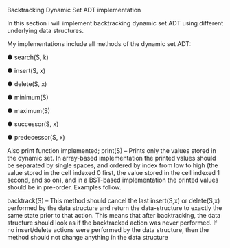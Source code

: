 Backtracking Dynamic Set ADT implementation

In this section i will implement backtracking dynamic set ADT using different underlying
data structures.

My implementations  include all methods of the dynamic set ADT:

● search(S, k)

● insert(S, x)

● delete(S, x)

● minimum(S)

● maximum(S)

● successor(S, x)

● predecessor(S, x)

Also print function implemented;
print(S) – Prints only the values stored in the dynamic set. In array-based implementation the
printed values should be separated by single spaces, and ordered by index from low to high
(the value stored in the cell indexed 0 first, the value stored in the cell indexed 1 second, and
so on), and in a BST-based implementation the printed values should be in pre-order.
Examples follow. 



backtrack(S) – This method should cancel the last insert(S,x) or delete(S,x) performed by the
data structure and return the data-structure to exactly the same state prior to that action.
This means that after backtracking, the data structure should look as if the backtracked action
was never performed. If no insert/delete actions were performed by the data structure, then
the method should not change anything in the data structure
